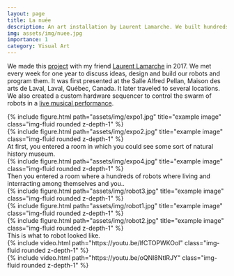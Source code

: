 ```yaml
---
layout: page
title: La nuée
description: An art installation by Laurent Lamarche. We built hundreds of robots communicating and interacting through light.
img: assets/img/nuee.jpg
importance: 1
category: Visual Art
---
```


We made this [project](https://laurentlamarche.com/la-nuee-2017) with my friend [Laurent Lamarche](https://laurentlamarche.com/) in 2017. We met every week for one year to discuss ideas, design and build our robots and program them. It was first presented at the Salle Alfred Pellan, Maison des arts de Laval, Laval, Québec, Canada. It later traveled to several locations. We also created a custom hardware sequencer to control the swarm of robots in a [live musical performance](https://youtu.be/lfCTOPWKOoI).


<div class="row justify-content-sm-center">
    <div class="col-sm mt-3 mt-md-0">
        {% include figure.html path="assets/img/expo1.jpg" title="example image" class="img-fluid rounded z-depth-1" %}
    </div>
    <div class="col-sm mt-3 mt-md-0">
        {% include figure.html path="assets/img/expo2.jpg" title="example image" class="img-fluid rounded z-depth-1" %}
    </div>
</div>
<div class="caption">
    At first, you entered a room in which you could see some sort of natural history museum. 
</div>




<div class="row">
    <div class="col-sm mt-3 mt-md-0">
        {% include figure.html path="assets/img/expo4.jpg" title="example image" class="img-fluid rounded z-depth-1" %}
    </div>
</div>
<div class="caption">
    Then you entered a room where a hundreds of robots where living and interracting among themselves and you..
</div>


<div class="row">
    <div class="col-sm mt-3 mt-md-0">
        {% include figure.html path="assets/img/robot3.jpg" title="example image" class="img-fluid rounded z-depth-1" %}
    </div>
    <div class="col-sm mt-3 mt-md-0">
        {% include figure.html path="assets/img/robot1.jpg" title="example image" class="img-fluid rounded z-depth-1" %}
    </div>
    <div class="col-sm mt-3 mt-md-0">
        {% include figure.html path="assets/img/robot2.jpg" title="example image" class="img-fluid rounded z-depth-1" %}
    </div>
</div>
<div class="caption">
    This is what to robot looked like.
</div>

<div class="row mt-3">
    <div class="col-sm mt-3 mt-md-0">
        {% include video.html path="https://youtu.be/lfCTOPWKOoI" class="img-fluid rounded z-depth-1" %}
    </div>
    <div class="col-sm mt-3 mt-md-0">
        {% include video.html path="https://youtu.be/oQNl8NtlRJY" class="img-fluid rounded z-depth-1" %}
    </div>
</div>